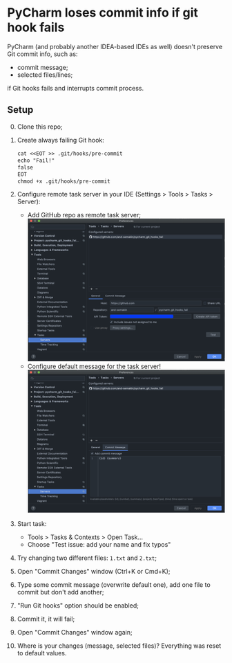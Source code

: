 # PyCharm loses commit info if git hook fails

PyCharm (and probably another IDEA-based IDEs as well)
doesn't preserve Git commit info, such as:
* commit message;
* selected files/lines;

if Git hooks fails and interrupts commit process.

## Setup

0. Clone this repo;

0. Create always failing Git hook:

    ```shell script
    cat <<EOT >> .git/hooks/pre-commit
    echo "Fail!"
    false
    EOT
    chmod +x .git/hooks/pre-commit
    ```

0. Configure remote task server in your IDE (Settings > Tools > Tasks > Server):
    * Add GitHub repo as remote task server;
    ![Screen 1](assets/C5361B17-BE6E-4570-8C22-E8B0200187C4.jpg)
    * Configure default message for the task server!
    ![Screen 2](assets/6D6D89D7-E07F-4918-A10F-6960EBE8ADC7.jpg)
    
0. Start task:
    * Tools > Tasks & Contexts > Open Task...
    * Choose "Test issue: add your name and fix typos"

0. Try changing two different files: `1.txt` and `2.txt`;

0. Open "Commit Changes" window (Ctrl+K or Cmd+K);

0. Type some commit message (overwrite default one), add one file to commit but don't add another;

0. "Run Git hooks" option should be enabled;

0. Commit it, it will fail;

0. Open "Commit Changes" window again;

0. Where is your changes (message, selected files)? Everything was reset to default values.
